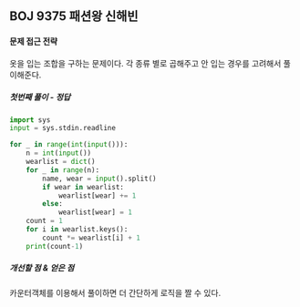 ## BOJ 9375 패션왕 신해빈

#### 문제 접근 전략
옷을 입는 조합을 구하는 문제이다. 각 종류 별로 곱해주고 안 입는 경우를 고려해서 풀이해준다.
##### 첫번째 풀이 - 정답
```python
import sys
input = sys.stdin.readline

for _ in range(int(input())):
    n = int(input())
    wearlist = dict()
    for _ in range(n):
        name, wear = input().split()
        if wear in wearlist:
            wearlist[wear] += 1
        else:
            wearlist[wear] = 1
    count = 1
    for i in wearlist.keys():
        count *= wearlist[i] + 1
    print(count-1)
```
##### 개선할 점 & 얻은 점
카운터객체를 이용해서 풀이하면 더 간단하게 로직을 짤 수 있다. 